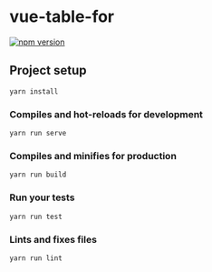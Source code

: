 # vue-table-for


[![npm version](https://badge.fury.io/js/vue-table-for.svg)](https://badge.fury.io/js/vue-table-for)
## Project setup
```
yarn install
```

### Compiles and hot-reloads for development
```
yarn run serve
```

### Compiles and minifies for production
```
yarn run build
```

### Run your tests
```
yarn run test
```

### Lints and fixes files
```
yarn run lint
```

